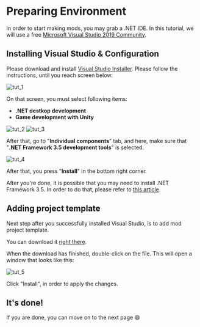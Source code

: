 # Preparing Environment

In order to start making mods, you may grab a .NET IDE. In this tutorial, we will use a free [Microsoft Visual Studio 2019 Community](https://visualstudio.microsoft.com/vs/community/).

## Installing Visual Studio & Configuration

Please download and install [Visual Studio Installer](https://visualstudio.microsoft.com/vs/community/). Please follow the instructions, until you reach screen below:

![tut_1](/PreparingEnvironment/Media/1.png)

On that screen, you must select following items:

- **.NET destkop development**
- **Game development with Unity**

![tut_2](/PreparingEnvironment/Media/2.png)
![tut_3](/PreparingEnvironment/Media/3.png)

After that, go to "**Individual components**" tab, and here, make sure that "**.NET Framework 3.5 development tools**" is selected.

![tut_4](/PreparingEnvironment/Media/4.png)

After that, you press "**Install**" in the bottom right corner.

After you're done, it is possible that you may need to install .NET Framework 3.5. In order to do that, please refer to [this article](https://docs.microsoft.com/en-us/dotnet/framework/install/dotnet-35-windows-10).

## Adding project template

Next step after you successfully installed Visual Studio, is to add mod project template.

You can download it [right there](/_downloads/msc_mod_loader_mod_template.vsix).

When the download has finished, double-click on the file. This will open a window that looks like this:

![tut_5](/PreparingEnvironment/Media/5.png)

Click "Install", in order to apply the changes.

## It's done!

If you are done, you can move on to the next page 😄

